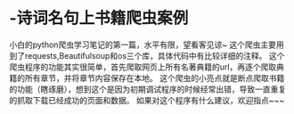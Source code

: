 # -诗词名句上书籍爬虫案例
小白的python爬虫学习笔记的第一篇，水平有限，望看客见谅~
这个爬虫主要用到了requests,Beautifulsoup和os三个库，具体代码中有比较详细的注释。
这个爬虫程序的功能其实很简单，首先爬取网页上所有名著典籍的url，再逐个爬取典籍的所有章节，并将章节内容保存在本地。
这个爬虫的小亮点就是断点爬取书籍的功能（瞎琢磨），想到这个是因为初期调试程序的时候经常出错，导致一直重复的抓取下载已经成功的页面和数据。
如果对这个程序有什么建议，欢迎指点~~~
